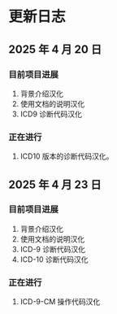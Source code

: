 # 更新日志
## 2025 年 4 月 20 日
### 目前项目进展
1. 背景介绍汉化
2. 使用文档的说明汉化
3. ICD9 诊断代码汉化
### 正在进行
1. ICD10 版本的诊断代码汉化。

## 2025 年 4 月 23 日 
### 目前项目进展
1. 背景介绍汉化
2. 使用文档的说明汉化
3. ICD-9 诊断代码汉化
4. ICD-10 诊断代码汉化
### 正在进行
1. ICD-9-CM 操作代码汉化
